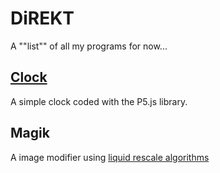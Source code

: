 # DiREKT
A ""list"" of all my programs for now...
## [**Clock**](http://dir3kt.github.io/HORLOGE/)
A simple clock coded with the P5.js library.
## **Magik**
A image modifier using [liquid rescale algorithms](https://en.wikipedia.org/wiki/Seam_carving)

